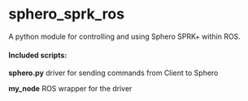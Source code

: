 # sphero_sprk_ros
A python module for controlling and using Sphero SPRK+ within ROS. 

#### Included scripts:
**sphero.py** driver for sending commands from Client to Sphero

**my_node** ROS wrapper for the driver


